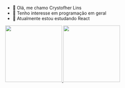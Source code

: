 - 👋 Olá, me chamo Crystofher Lins
- 👀 Tenho interesse em programação em geral
- 🌱 Atualmente estou estudando React

 <div>
  <a href="https://github.com/Cryslash">
  <img height="180em" src="https://github-readme-stats.vercel.app/api?username=Cryslash&show_icons=true&theme=onedark&include_all_commits=true&count_private=true"/>
  <img height="180em" src="https://github-readme-stats.vercel.app/api/top-langs/?username=Cryslash&layout=compact&langs_count=7&theme=onedark"/>
</div>


